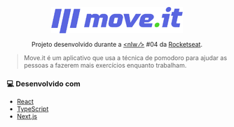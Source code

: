 <p align="center">
  <img src="./public/logo-full.svg" width="300" alt="Move.it" />
</p>

<div align="center">
   Projeto desenvolvido durante a  <a href="https://nextlevelweek.com/" > &lt;nlw &frasl;&gt;</a> #04 da <a href="https://rocketseat.com.br" target="_blank">Rocketseat</a>.
</div>


>Move.it é um aplicativo que usa a técnica de pomodoro para ajudar as pessoas a fazerem mais exercícios enquanto trabalham.

### :computer: Desenvolvido com
- [React](https://reactjs.org/)
- [TypeScript](https://www.typescriptlang.org/)
- [Next.js](https://nextjs.org/)
